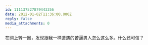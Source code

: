 ```yaml
---
id: 111137527879443356
date: 2012-01-02T11:36:00.000Z
reply: false
media_attachments: 0
---
```


在网上转一圈，发现跟我一样遭遇的苦逼男人怎么这么多。什么还可信？ ​​​​

